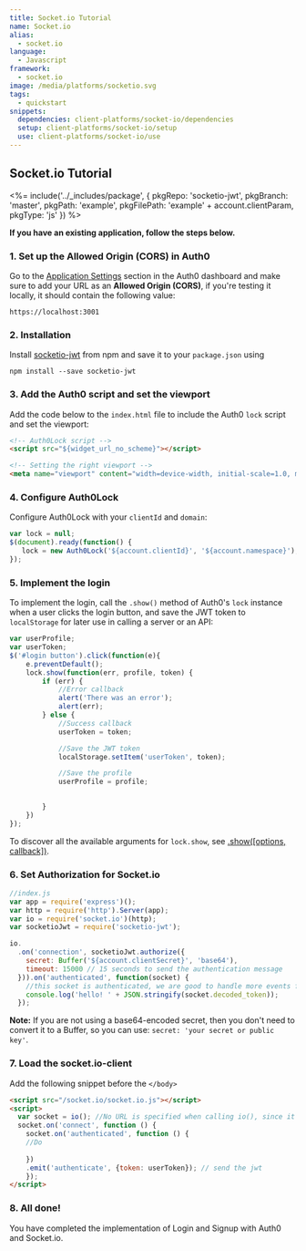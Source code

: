 ```yaml
---
title: Socket.io Tutorial
name: Socket.io
alias:
  - socket.io
language: 
  - Javascript
framework:
  - socket.io
image: /media/platforms/socketio.svg
tags:
  - quickstart
snippets:
  dependencies: client-platforms/socket-io/dependencies
  setup: client-platforms/socket-io/setup
  use: client-platforms/socket-io/use
---
```


## Socket.io Tutorial


<%= include('../_includes/package', {
  pkgRepo: 'socketio-jwt',
  pkgBranch: 'master',
  pkgPath: 'example',
  pkgFilePath: 'example' + account.clientParam,
  pkgType: 'js' 
}) %>

**If you have an existing application, follow the steps below.**

### 1. Set up the Allowed Origin (CORS) in Auth0

<div class="setup-origin">
<p>Go to the <a href="${uiAppSettingsURL}">Application Settings</a> section in the Auth0 dashboard and make sure to add your URL as an <b>Allowed Origin (CORS)</b>, if you're testing it locally, it should contain the following value:</p>

<pre><code>https://localhost:3001</pre></code>

</div>

### 2. Installation

Install [socketio-jwt](https://github.com/auth0/socketio-jwt) from npm and save it to your `package.json` using

```
npm install --save socketio-jwt
``` 

### 3. Add the Auth0 script and set the viewport

Add the code below to the `index.html` file to include the Auth0 `lock` script and set the viewport:

```html
<!-- Auth0Lock script -->
<script src="${widget_url_no_scheme}"></script>

<!-- Setting the right viewport -->
<meta name="viewport" content="width=device-width, initial-scale=1.0, maximum-scale=1.0, user-scalable=no" />
```

### 4. Configure Auth0Lock

Configure Auth0Lock with your `clientId` and `domain`:

```js
var lock = null;
$(document).ready(function() {
   lock = new Auth0Lock('${account.clientId}', '${account.namespace}');
});
```

### 5. Implement the login

To implement the login, call the `.show()` method of Auth0's `lock` instance when a user clicks the login button, and save the JWT token to `localStorage` for later use in calling a server or an API:

```js
var userProfile;
var userToken;
$('#login button').click(function(e){
	e.preventDefault();
	lock.show(function(err, profile, token) {
		if (err) {
			//Error callback
			alert('There was an error');
			alert(err);
		} else {
			//Success callback
			userToken = token;

			//Save the JWT token
			localStorage.setItem('userToken', token);

			//Save the profile
			userProfile = profile;

						
		}
	})
});
```

To discover all the available arguments for `lock.show`, see [.show\(\[options, callback\]\)](/libraries/lock#-show-options-callback-).

### 6. Set Authorization for Socket.io

```javascript
//index.js
var app = require('express')();
var http = require('http').Server(app);
var io = require('socket.io')(http);
var socketioJwt = require('socketio-jwt');

io.
  .on('connection', socketioJwt.authorize({
    secret: Buffer('${account.clientSecret}', 'base64'),
    timeout: 15000 // 15 seconds to send the authentication message
  })).on('authenticated', function(socket) {
    //this socket is authenticated, we are good to handle more events from it.
    console.log('hello! ' + JSON.stringify(socket.decoded_token));
  });
```
**Note:** If you are not using a base64-encoded secret, then you don't need to convert it to a Buffer, so you can use: `secret: 'your secret or public key'`.

### 7. Load the socket.io-client

Add the following snippet before the `</body>`

```html
<script src="/socket.io/socket.io.js"></script>
<script>
  var socket = io(); //No URL is specified when calling io(), since it defaults to trying to connect to the host that serves the page.
  socket.on('connect', function () {
	socket.on('authenticated', function () {
	//Do 
						
	})
	.emit('authenticate', {token: userToken}); // send the jwt
	});
</script>
```

### 8. All done!

You have completed the implementation of Login and Signup with Auth0 and Socket.io.
